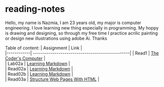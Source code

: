 # reading-notes

Hello, my name is Nazmia, I am 23 years old, my major is computer engineering. I love learning new thing especially in programming. My hoppy is drawing and designing, so through my free time I practice acrilic painting or design new illustrations using adobe Ai. Thanks   


Table of content:
| Assignment | Link                                             |  
|------------| -------------------------------------------------|
| Read1      | [The Coder's Computer](read1.md)                 |   
| Lab02a     | [Learning Markdown](Lab02a-Learning-Markdown.md) |  
| Read02a    | [Learning Markdown](read02a.md)                  |   
| Read02b    | [Learning Markdown](read02b.md)                  |   
| Read03a    | [Structure Web Pages With HTML](read03a.md)      | 
